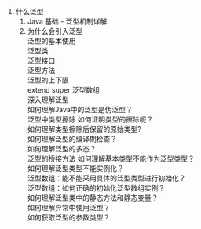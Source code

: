 1. 什么泛型
    1. Java 基础 - 泛型机制详解
    2. 为什么会引入泛型   
       泛型的基本使用   
       泛型类   
       泛型接口   
       泛型方法   
       泛型的上下限   
   extend
   super
       泛型数组     
       深入理解泛型   
       如何理解Java中的泛型是伪泛型？    
       泛型中类型擦除 如何证明类型的擦除呢？    
       如何理解类型擦除后保留的原始类型?   
       如何理解泛型的编译期检查？   
       如何理解泛型的多态？  
       泛型的桥接方法 如何理解基本类型不能作为泛型类型？   
       如何理解泛型类型不能实例化？   
       泛型数组：能不能采用具体的泛型类型进行初始化？   
       泛型数组：如何正确的初始化泛型数组实例？   
       如何理解泛型类中的静态方法和静态变量？   
       如何理解异常中使用泛型？   
       如何获取泛型的参数类型？ 